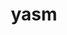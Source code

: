 ---
title: "yasm"
layout: cache
categories: [package, v0.18]
meta: {"versions": ["1.3.0"], "compilers": ["gcc@7.5.0"]}
spec_files: 
 - spec-0.json
spec_names:
 - 'yasm@1.3.0%gcc@7.5.0 arch=linux-ubuntu18.04-x86_64'
---